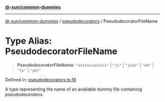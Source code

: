 [**@-xun/common-dummies**](../../README.md)

***

[@-xun/common-dummies](../../README.md) / [pseudodecorators](../README.md) / PseudodecoratorFileName

# Type Alias: PseudodecoratorFileName

> **PseudodecoratorFileName**: `"extensionless"` \| `"js"` \| `"json"` \| `"md"` \| `"ts"` \| `"yml"`

Defined in: [pseudodecorators.ts:18](https://github.com/Xunnamius/test-utils/blob/caac67a1d6e0c5e1aeb45c401e1a8b6bf34e8e5b/packages/common-dummies/src/pseudodecorators.ts#L18)

A type representing the name of an available dummy file containing
pseudodecorators.

